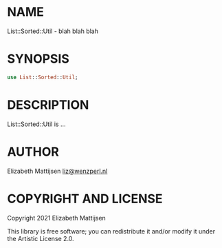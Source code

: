 NAME
====

List::Sorted::Util - blah blah blah

SYNOPSIS
========

```raku
use List::Sorted::Util;
```

DESCRIPTION
===========

List::Sorted::Util is ...

AUTHOR
======

Elizabeth Mattijsen <liz@wenzperl.nl>

COPYRIGHT AND LICENSE
=====================

Copyright 2021 Elizabeth Mattijsen

This library is free software; you can redistribute it and/or modify it under the Artistic License 2.0.


